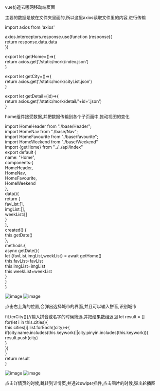 vue仿造去哪网移动端页面

主要的数据是放在文件夹里面的,所以这里axios读取文件里的内容,进行传输


import axios from 'axios'  

axios.interceptors.response.use(function (response){  
  return response.data.data  
})  

export let getHome=()=>{  
  return axios.get('/static/mork/index.json')  
}  

export let getCity=()=>{  
  return axios.get('/static/mork/cityList.json')  
}  

export let getDetail=(id)=>{  
  return axios.get('/static/mork/detail/'+id+'.json')  
}  






home组件接受数据,并把数据传输到各个子页面中,推动视图的变化  


<template>  
  <div>  
    <home-header></home-header>  
    <home-nav :imgList="imgList"></home-nav>  
    <home-favourite :favList="favList"></home-favourite>  
    <home-weekend :weekList="weekList"></home-weekend>  
  </div>   
</template>   

 
import HomeHeader from "./base/Header";  
import HomeNav from "./base/Nav";  
import HomeFavourite from "./base/favourite";  
import HomeWeekend from "./base/Weekend"  
import {getHome} from "../../api/index"  
export default {  
  name: "Home",  
  components:{  
    HomeHeader,  
    HomeNav,  
    HomeFavourite,   
    HomeWeekend   
  },    
  data(){   
    return {   
      favList:[],  
      imgList:[],   
      weekList:[]   
    }  
  },  
  created() {  
    this.getDate()   
  },  
  methods:{  
    async getDate(){  
      let {favList,imgList,weekList} = await getHome()  
      this.favList=favList  
      this.imgList=imgList  
      this.weekList=weekList  
    }  
  }  
}  


![image](https://github.com/13066292918/applet-news/blob/master/describe/009.png)
![image](https://github.com/13066292918/applet-news/blob/master/describe/010.png)







点击右上角的位置,会弹出选择城市的界面,并且可以输入拼音,识别城市

fiLterCity(){//输入拼音或名字的时候筛选,并把结果数组返回
      let result = []  
      for(let i in this.cities){  
        this.cities[i].list.forEach((city)=>{  
          if(city.name.includes(this.keywork)||city.pinyin.includes(this.keywork)){  
            result.push(city)  
          }  
        })  
      }  
      return result  
    }  
    
![image](https://github.com/13066292918/applet-news/blob/master/describe/011.png)
![image](https://github.com/13066292918/applet-news/blob/master/describe/012.png)






点击详情页的时候,跳转到详情页,并通过swiper插件,点击图片的时候,弹出轮播图
<swiper :options="swiperOptions">  
  <swiper-slide v-for="(imgs,index) in gallaryimgs" :key="index">  
    <img class="swiper-img" :src="imgs" style="height: 100%">  
  </swiper-slide>  
  <div class="swiper-pagination" slot="pagination"></div>  
</swiper>
    
![image](https://github.com/13066292918/applet-news/blob/master/describe/013.png)
![image](https://github.com/13066292918/applet-news/blob/master/describe/014.png)
![image](https://github.com/13066292918/applet-news/blob/master/describe/015.png)
